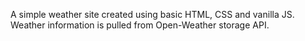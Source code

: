 A simple weather site created using basic HTML, CSS and vanilla JS. Weather information is pulled from Open-Weather storage API.
